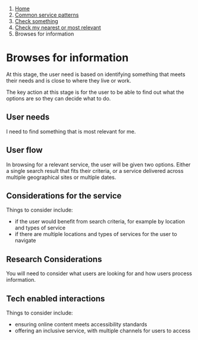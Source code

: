 1.  [Home](/docs/core/contents)
2.	[Common service patterns](/docs/core/common-service-patterns/overview)
3.  [Check something](/docs/core/common-service-patterns/service-patterns/check-something/overview)
4.  [Check my nearest or most relevant](/docs/core/common-service-patterns/service-patterns/check-something/check-my-nearest/overview)
5.  Browses for information

# Browses for information
At this stage, the user need is based on identifying something that meets their needs and is close to where they live or work.

The key action at this stage is for the user to be able to find out what the options are so they can decide what to do. 

## User needs

I need to find something that is most relevant for me. 

## User flow

In browsing for a relevant service, the user will be given two options. Either a single search result that fits their criteria, or a service delivered across multiple geographical sites or multiple dates.

## Considerations for the service

Things to consider include:

* if the user would benefit from search criteria, for example by location and types of service
* if there are multiple locations and types of services for the user to navigate

## Research Considerations 

You will need to consider what users are looking for and how users process information.

## Tech enabled interactions 

Things to consider include:

* ensuring online content meets accessibility standards
* offering an inclusive service, with multiple channels for users to access
